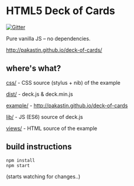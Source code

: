 # HTML5 Deck of Cards
[![Gitter](https://badges.gitter.im/Join%20Chat.svg)](https://gitter.im/pakastin/deck-of-cards?utm_source=badge&utm_medium=badge&utm_campaign=pr-badge)

Pure vanilla JS – no dependencies.

http://pakastin.github.io/deck-of-cards/

## where's what?

[css/](https://github.com/pakastin/deck-of-cards/tree/master/css) - CSS source (stylus + nib) of the example

[dist/](https://github.com/pakastin/deck-of-cards/tree/master/dist) - deck.js & deck.min.js

[example/](https://github.com/pakastin/deck-of-cards/tree/master/example) - http://pakastin.github.io/deck-of-cards

[lib/](https://github.com/pakastin/deck-of-cards/tree/master/lib) - JS (ES6) source of deck.js

[views/](https://github.com/pakastin/deck-of-cards/tree/master/views) - HTML source of the example

## build instructions

    npm install
    npm start

(starts watching for changes..)
